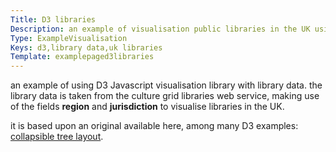 ```yaml
---
Title: D3 libraries
Description: an example of visualisation public libraries in the UK using D3.
Type: ExampleVisualisation
Keys: d3,library data,uk libraries
Template: examplepaged3libraries
---
```


an example of using D3 Javascript visualisation library with library data.  the library data is taken from the culture grid libraries web service, making use of the fields **region** and **jurisdiction** to visualise libraries in the UK.

it is based upon an original available here, among many D3 examples: [collapsible tree layout](http://mbostock.github.io/d3/talk/20111018/tree.html).